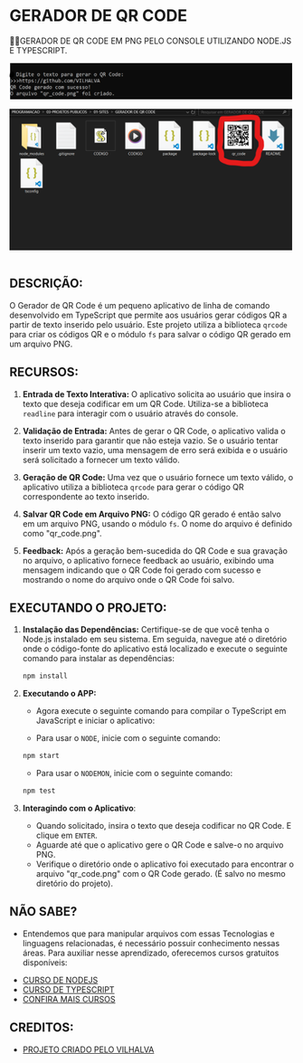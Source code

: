 # GERADOR DE QR CODE
👨‍🏫GERADOR DE QR CODE EM PNG PELO CONSOLE UTILIZANDO NODE.JS E TYPESCRIPT.

<img src="./IMAGENS/FOTO_1.png" align="center" width="500"> <br> <br> 
<img src="./IMAGENS/FOTO_2.png" align="center" width="500"> <br> <br>

## DESCRIÇÃO:
O Gerador de QR Code é um pequeno aplicativo de linha de comando desenvolvido em TypeScript que permite aos usuários gerar códigos QR a partir de texto inserido pelo usuário. Este projeto utiliza a biblioteca `qrcode` para criar os códigos QR e o módulo `fs` para salvar o código QR gerado em um arquivo PNG.

## RECURSOS:
1. **Entrada de Texto Interativa:** O aplicativo solicita ao usuário que insira o texto que deseja codificar em um QR Code. Utiliza-se a biblioteca `readline` para interagir com o usuário através do console.

2. **Validação de Entrada:** Antes de gerar o QR Code, o aplicativo valida o texto inserido para garantir que não esteja vazio. Se o usuário tentar inserir um texto vazio, uma mensagem de erro será exibida e o usuário será solicitado a fornecer um texto válido.

3. **Geração de QR Code:** Uma vez que o usuário fornece um texto válido, o aplicativo utiliza a biblioteca `qrcode` para gerar o código QR correspondente ao texto inserido.

4. **Salvar QR Code em Arquivo PNG:** O código QR gerado é então salvo em um arquivo PNG, usando o módulo `fs`. O nome do arquivo é definido como "qr_code.png".

5. **Feedback:** Após a geração bem-sucedida do QR Code e sua gravação no arquivo, o aplicativo fornece feedback ao usuário, exibindo uma mensagem indicando que o QR Code foi gerado com sucesso e mostrando o nome do arquivo onde o QR Code foi salvo.

## EXECUTANDO O PROJETO:
1. **Instalação das Dependências:**
    Certifique-se de que você tenha o Node.js instalado em seu sistema. Em seguida, navegue até o diretório onde o código-fonte do aplicativo está localizado e execute o seguinte comando para instalar as dependências:
    ```bash
    npm install
    ```

2. **Executando o APP:**
    - Agora execute o seguinte comando para compilar o TypeScript em JavaScript e iniciar o aplicativo:

    - Para usar o `NODE`, inicie com o seguinte comando:
    ```bash
    npm start
    ```

    - Para usar o `NODEMON`, inicie com o seguinte comando:
    ```bash
    npm test
    ```

3. **Interagindo com o Aplicativo**:
    - Quando solicitado, insira o texto que deseja codificar no QR Code. E clique em `ENTER`.
    - Aguarde até que o aplicativo gere o QR Code e salve-o no arquivo PNG.
    - Verifique o diretório onde o aplicativo foi executado para encontrar o arquivo "qr_code.png" com o QR Code gerado. (É salvo no mesmo diretório do projeto).

## NÃO SABE?
- Entendemos que para manipular arquivos com essas Tecnologias e linguagens relacionadas, é necessário possuir conhecimento nessas áreas. Para auxiliar nesse aprendizado, oferecemos cursos gratuitos disponíveis:
* [CURSO DE NODEJS](https://github.com/VILHALVA/CURSO-DE-NODEJS)
* [CURSO DE TYPESCRIPT](https://github.com/VILHALVA/CURSO-DE-TYPESCRIPT)
* [CONFIRA MAIS CURSOS](https://github.com/VILHALVA?tab=repositories&q=+topic:CURSO)

## CREDITOS:
- [PROJETO CRIADO PELO VILHALVA](https://github.com/VILHALVA)




